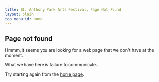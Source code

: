 ```yaml
---
title: St. Anthony Park Arts Festival, Page Not Found
layout: plain
top_menu_id: none
---
```

## Page not found

Hmmm, it seems you are looking for a web page that we don't have at the moment.

What we have here is failure to communicate...

Try starting again from the [home page](/).
